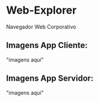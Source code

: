 # Web-Explorer
Navegador Web Corporativo

## Imagens App Cliente: 

"imagens aqui"

## Imagens App Servidor:

"imagens aqui"
